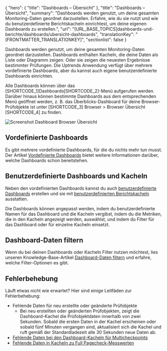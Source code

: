 {
  "hero": {
    "title": "Dashboards – Übersicht"
  },
  "title": "Dashboards – Übersicht",
  "summary": "Dashboards werden genutzt, um deine gesamten Monitoring-Daten geordnet darzustellen. Erfahre, wie du sie nutzt und wie du benutzerdefinierte Berichtskacheln einrichtest, um deine eigenen Dashboards zu erstellen.",
  "url": "[URL_BASE_TOPICS]dashboards-und-berichte/dashboards/ubersicht-dashboards",
  "translationKey": "[FRONTMATTER_TRANSLATIONKEY]",
  "sectionlist": false
}

Dashboards werden genutzt, um deine gesamten Monitoring-Daten geordnet darzustellen. Dashboards enthalten Kacheln, die deine Daten als Liste oder Diagramm zeigen. Oder sie zeigen die neuesten Ergebnisse bestimmter Prüfungen. Die Uptrends Anwendung verfügt über mehrere vordefinierte Dashboards, aber du kannst auch eigene benutzerdefinierte Dashboards einrichten.

Alle Dashboards können über das [SHORTCODE_1]Dashboards[SHORTCODE_2]-Menü aufgerufen werden. Darüber hinaus können bestimmte Dashboards aus dem entsprechenden Menü geöffnet werden, z. B. das Überblicks-Dashboard für deine Browser-Prüfobjekte ist unter [SHORTCODE_3] Browser > Browser Übersicht [SHORTCODE_4] zu finden.

![Screenshot Dashboard Browser Übersicht]([LINK_URL_1])

## Vordefinierte Dashboards

Es gibt mehrere vordefinierte Dashboards, für die du nichts mehr tun musst. Der Artikel [Vordefinierte Dashboards]([LINK_URL_2]) bietet weitere Informationen darüber, welche Dashboards schon bereitstehen.

## Benutzerdefinierte Dashboards und Kacheln

Neben den vordefinierten Dashboards kannst du auch [benutzerdefinierte Dashboards]([LINK_URL_3]) erstellen und sie mit [benutzerdefinierten Berichtskacheln]([LINK_URL_4]) ausstatten.

Die Dashboards können angepasst werden, indem du benutzerdefinierte Namen für das Dashboard und die Kacheln vergibst, indem du die Metriken, die in den Kacheln angezeigt werden, auswählst, und indem du Filter für das Dashboard oder für einzelne Kacheln einsetzt.

## Dashboard-Daten filtern

Wenn du bei deinen Dashboards oder Kacheln Filter nutzen möchtest, lies unseren Knowledge-Base-Artikel [Dashboard-Daten filtern]([LINK_URL_5]) und erfahre, welche Filter-Optionen es gibt.

## Fehlerbehebung

Läuft etwas nicht wie erwartet? Hier sind einige Leitfäden zur Fehlerbehebung:

- Fehlende Daten für neu erstellte oder geänderte Prüfobjekte
  - Bei neu erstellten oder geänderten Prüfobjekten, zeigt die Dashboard-Kachel die Prüfobjektdaten innerhalb von zwei Sekunden. Sobald die ersten Daten in der Kachel erscheinen oder sobald fünf Minuten vergangen sind, aktualisiert sich die Kachel und ruft gemäß der Standardladezeit alle 30 Sekunden neue Daten ab.
- [Fehlende Daten bei den Dashboard-Kacheln für Multicheckpoints]([LINK_URL_6])
- [Fehlende Daten in Kacheln zu Full Pagecheck-Messwerten]([LINK_URL_7])
